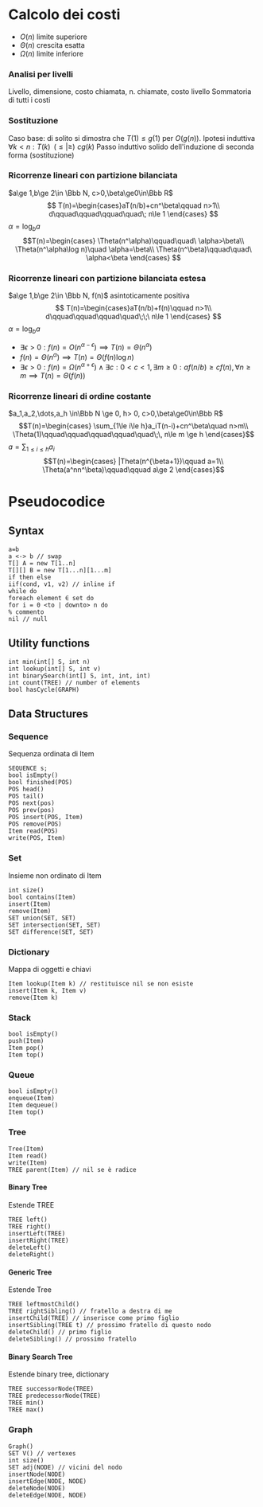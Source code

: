 # Calcolo dei costi
- $O(n)$ limite superiore
- $\Theta(n)$ crescita esatta
- $\Omega(n)$ limite inferiore
### Analisi per livelli
Livello, dimensione, costo chiamata, n. chiamate, costo livello
Sommatoria di tutti i costi
### Sostituzione
Caso base: di solito si dimostra che $T(1)\le g(1)$  per $O(g(n))$. 
Ipotesi induttiva $\forall k<n: T(k) \,\,\,(\le|\ge)\,\, cg(k)$
Passo induttivo solido dell'induzione di seconda forma (sostituzione)
### Ricorrenze lineari con partizione bilanciata
$a\ge 1,b\ge 2\in \Bbb N, c>0,\beta\ge0\in\Bbb R$
$$
T(n)=\begin{cases}aT(n/b)+cn^\beta\qquad n>1\\ d\qquad\qquad\qquad\quad\; n\le 1 \end{cases}
$$
$\alpha=\log_ba$
$$T(n)=\begin{cases}
\Theta(n^\alpha)\qquad\quad\ \alpha>\beta\\
\Theta(n^\alpha\log n)\quad \alpha=\beta\\
\Theta(n^\beta)\qquad\quad\ \alpha<\beta
\end{cases}
$$

### Ricorrenze lineari con partizione bilanciata estesa
$a\ge 1,b\ge 2\in \Bbb N, f(n)$ asintoticamente positiva
$$
T(n)=\begin{cases}aT(n/b)+f(n)\qquad n>1\\ d\qquad\qquad\qquad\quad\;\;\ n\le 1 \end{cases}
$$
$\alpha=\log_ba$
- $\exists\epsilon >0: f(n)=O(n^{\alpha-\epsilon})\implies T(n)=\Theta(n^\alpha)$
- $f(n)=\Theta(n^\alpha)\implies T(n)=\Theta(f(n)\log n)$
- $\exists\epsilon>0:f(n)=\Omega(n^{\alpha+\epsilon})\land\exists c:0<c<1,\exists m\ge 0: af(n/b)\ge cf(n),\forall n\ge m \implies T(n)=\Theta(f(n))$
### Ricorrenze lineari di ordine costante
$a_1,a_2,\dots,a_h \in\Bbb N \ge 0, h> 0, c>0,\beta\ge0\in\Bbb R$
$$T(n)=\begin{cases}
\sum_{1\le i\le h}a_iT(n-i)+cn^\beta\quad n>m\\
\Theta(1)\qquad\qquad\qquad\qquad\quad\;\, n\le m \ge h
\end{cases}$$
$a=\sum_{1\le i\le h}a_i$
$$T(n)=\begin{cases}
|Theta(n^{\beta+1})\qquad a=1\\
\Theta(a^nn^\beta)\qquad\qquad a\ge 2
\end{cases}$$


# Pseudocodice
## Syntax
```
a=b
a <-> b // swap
T[] A = new T[1..n]
T[][] B = new T[1...n][1...m]
if then else
iif(cond, v1, v2) // inline if
while do
foreach element ∈ set do
for i = 0 <to | downto> n do
% commento
nil // null
```
## Utility functions
```
int min(int[] S, int n)
int lookup(int[] S, int v)
int binarySearch(int[] S, int, int, int)
int count(TREE) // number of elements
bool hasCycle(GRAPH)
```
## Data Structures
### Sequence
Sequenza ordinata di Item
```
SEQUENCE s;
bool isEmpty()
bool finished(POS)
POS head()
POS tail()
POS next(pos)
POS prev(pos)
POS insert(POS, Item)
POS remove(POS)
Item read(POS)
write(POS, Item)
```
### Set
Insieme non ordinato di Item
```
int size()
bool contains(Item)
insert(Item)
remove(Item)
SET union(SET, SET)
SET intersection(SET, SET)
SET difference(SET, SET)
```
### Dictionary
Mappa di oggetti e chiavi
```
Item lookup(Item k) // restituisce nil se non esiste
insert(Item k, Item v)
remove(Item k)
```
### Stack
```
bool isEmpty()
push(Item)
Item pop()
Item top()
```
### Queue
```
bool isEmpty()
enqueue(Item)
Item dequeue()
Item top()
```
### Tree
```
Tree(Item)
Item read()
write(Item)
TREE parent(Item) // nil se è radice
```
#### Binary Tree
Estende TREE
```
TREE left()
TREE right()
insertLeft(TREE) 
insertRight(TREE)
deleteLeft()
deleteRight()
```
#### Generic Tree
Estende Tree
```
TREE leftmostChild()
TREE rightSibling() // fratello a destra di me
insertChild(TREE) // inserisce come primo figlio
insertSibling(TREE t) // prossimo fratello di questo nodo
deleteChild() // primo figlio
deleteSibling() // prossimo fratello
```
#### Binary Search Tree
Estende binary tree, dictionary
```
TREE successorNode(TREE)
TREE predecessorNode(TREE)
TREE min()
TREE max()
```
### Graph
```
Graph()
SET V() // vertexes
int size() 
SET adj(NODE) // vicini del nodo
insertNode(NODE)
insertEdge(NODE, NODE)
deleteNode(NODE)
deleteEdge(NODE, NODE)
```
